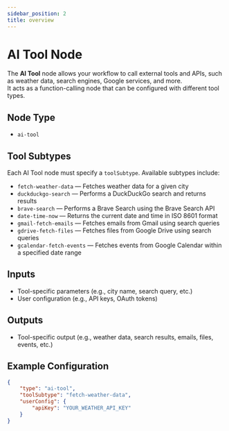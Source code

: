 ```yaml
---
sidebar_position: 2
title: overview
---
```


# AI Tool Node

The **AI Tool** node allows your workflow to call external tools and APIs, such as weather data, search engines, Google services, and more.  
It acts as a function-calling node that can be configured with different tool types.

## Node Type

- `ai-tool`

## Tool Subtypes

Each AI Tool node must specify a `toolSubtype`. Available subtypes include:

- `fetch-weather-data` — Fetches weather data for a given city
- `duckduckgo-search` — Performs a DuckDuckGo search and returns results
- `brave-search` — Performs a Brave Search using the Brave Search API
- `date-time-now` — Returns the current date and time in ISO 8601 format
- `gmail-fetch-emails` — Fetches emails from Gmail using search queries
- `gdrive-fetch-files` — Fetches files from Google Drive using search queries
- `gcalendar-fetch-events` — Fetches events from Google Calendar within a specified date range

## Inputs

- Tool-specific parameters (e.g., city name, search query, etc.)
- User configuration (e.g., API keys, OAuth tokens)

## Outputs

- Tool-specific output (e.g., weather data, search results, emails, files, events, etc.)

## Example Configuration

```json
{
    "type": "ai-tool",
    "toolSubtype": "fetch-weather-data",
    "userConfig": {
        "apiKey": "YOUR_WEATHER_API_KEY"
    }
}
```